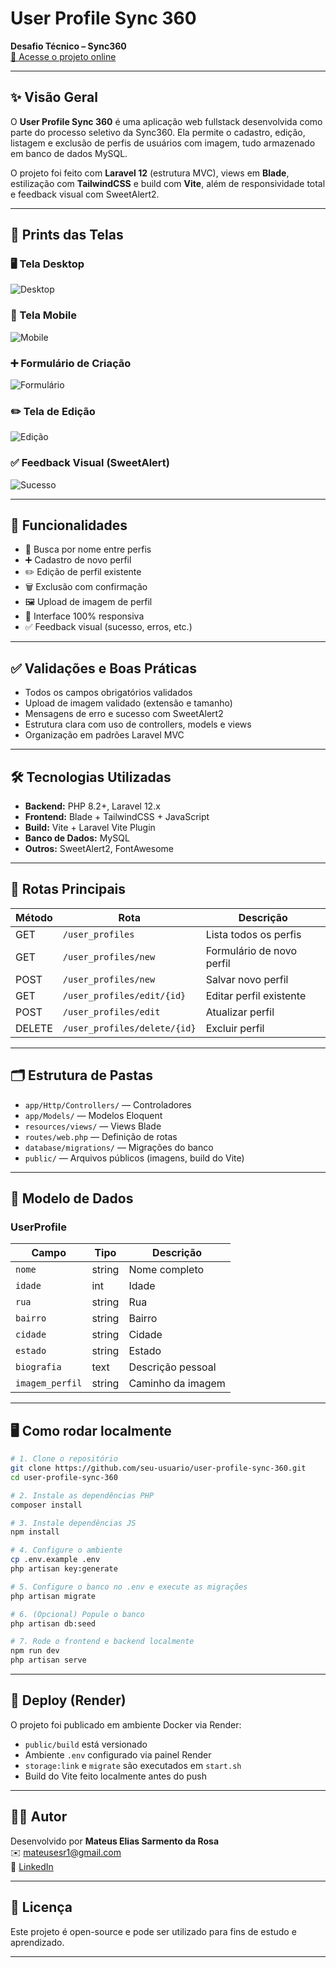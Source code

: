 # User Profile Sync 360

**Desafio Técnico – Sync360**  
[🔗 Acesse o projeto online](https://laravel-deploy-sync360-latest.onrender.com/user_profiles)

---

## ✨ Visão Geral

O **User Profile Sync 360** é uma aplicação web fullstack desenvolvida como parte do processo seletivo da Sync360. Ela permite o cadastro, edição, listagem e exclusão de perfis de usuários com imagem, tudo armazenado em banco de dados MySQL.

O projeto foi feito com **Laravel 12** (estrutura MVC), views em **Blade**, estilização com **TailwindCSS** e build com **Vite**, além de responsividade total e feedback visual com SweetAlert2.

---

## 📸 Prints das Telas

### 🖥️ Tela Desktop
![Desktop](README-assets/desktop.png)

### 📱 Tela Mobile
![Mobile](README-assets/mobile.png)

### ➕ Formulário de Criação
![Formulário](README-assets/form-criacao.png)

### ✏️ Tela de Edição
![Edição](README-assets/editar.png)

### ✅ Feedback Visual (SweetAlert)
![Sucesso](README-assets/sucesso.png)

---

## 🚀 Funcionalidades

- 🔎 Busca por nome entre perfis
- ➕ Cadastro de novo perfil
- ✏️ Edição de perfil existente
- 🗑️ Exclusão com confirmação
- 🖼️ Upload de imagem de perfil
- 📱 Interface 100% responsiva
- ✅ Feedback visual (sucesso, erros, etc.)

---

## ✅ Validações e Boas Práticas

- Todos os campos obrigatórios validados
- Upload de imagem validado (extensão e tamanho)
- Mensagens de erro e sucesso com SweetAlert2
- Estrutura clara com uso de controllers, models e views
- Organização em padrões Laravel MVC

---

## 🛠️ Tecnologias Utilizadas

- **Backend:** PHP 8.2+, Laravel 12.x
- **Frontend:** Blade + TailwindCSS + JavaScript
- **Build:** Vite + Laravel Vite Plugin
- **Banco de Dados:** MySQL
- **Outros:** SweetAlert2, FontAwesome

---

## 🔗 Rotas Principais

| Método | Rota                          | Descrição                 |
|--------|-------------------------------|---------------------------|
| GET    | `/user_profiles`              | Lista todos os perfis     |
| GET    | `/user_profiles/new`          | Formulário de novo perfil |
| POST   | `/user_profiles/new`          | Salvar novo perfil        |
| GET    | `/user_profiles/edit/{id}`    | Editar perfil existente   |
| POST   | `/user_profiles/edit`         | Atualizar perfil          |
| DELETE | `/user_profiles/delete/{id}`  | Excluir perfil            |

---

## 🗂️ Estrutura de Pastas

- `app/Http/Controllers/` — Controladores
- `app/Models/` — Modelos Eloquent
- `resources/views/` — Views Blade
- `routes/web.php` — Definição de rotas
- `database/migrations/` — Migrações do banco
- `public/` — Arquivos públicos (imagens, build do Vite)

---

## 🧩 Modelo de Dados

### UserProfile

| Campo          | Tipo    | Descrição             |
|----------------|---------|-----------------------|
| `nome`         | string  | Nome completo         |
| `idade`        | int     | Idade                 |
| `rua`          | string  | Rua                   |
| `bairro`       | string  | Bairro                |
| `cidade`       | string  | Cidade                |
| `estado`       | string  | Estado                |
| `biografia`    | text    | Descrição pessoal     |
| `imagem_perfil`| string  | Caminho da imagem     |

---

## 🖥️ Como rodar localmente

```bash
# 1. Clone o repositório
git clone https://github.com/seu-usuario/user-profile-sync-360.git
cd user-profile-sync-360

# 2. Instale as dependências PHP
composer install

# 3. Instale dependências JS
npm install

# 4. Configure o ambiente
cp .env.example .env
php artisan key:generate

# 5. Configure o banco no .env e execute as migrações
php artisan migrate

# 6. (Opcional) Popule o banco
php artisan db:seed

# 7. Rode o frontend e backend localmente
npm run dev
php artisan serve
```

---

## 🚀 Deploy (Render)

O projeto foi publicado em ambiente Docker via Render:

- `public/build` está versionado
- Ambiente `.env` configurado via painel Render
- `storage:link` e `migrate` são executados em `start.sh`
- Build do Vite feito localmente antes do push

---

## 👨‍💻 Autor

Desenvolvido por **Mateus Elias Sarmento da Rosa**  
✉️ <mateusesr1@gmail.com>  
🔗 [LinkedIn](https://www.linkedin.com/in/mateuseliasdev)

---

## 📄 Licença

Este projeto é open-source e pode ser utilizado para fins de estudo e aprendizado.

---